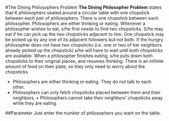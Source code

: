 #The Dining Philosophers Problem 
**The Dining Philosopher Problem** states that K philosophers seated around a circular table with one chopstick between each pair of philosophers. There is one chopstick between each philosopher. Philosophers are either thinking or eating. Whenever a philosopher wishes to eat, s/he first needs to find two chopsticks. S/he may eat if he can pick up the two chopsticks adjacent to him. One chopstick may be picked up by any one of its adjacent followers but not both. If the hungry philosopher does not have two chopsticks (i.e. one or two of her neighbors already picked up the chopstick) s/he will have to wait until both chopsticks are available. When a philosopher finishes eating, s/he puts down both chopsticks to their original places, and resumes thinking. There is an infinite amount of food on their plate, so they only need to worry about the chopsticks.
- Philosophers are either thinking or eating. They do not talk to each other.
- Philosophers can only fetch chopsticks placed between them and their neighbors. • Philosophers cannot take their neighbors’ chopsticks away while they are eating.

##Parameter
Just enter the number of philosophers you want on the table.